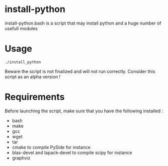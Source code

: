 install-python
==============

install-python.bash is a script that may install python and a huge number
of usefull modules


Usage
=====

```
./install_python
```

Beware the script is not finalized and will not run correctly. Consider this
script as an alpha version !


Requirements
============

Before launching the script, make sure that you have the following installed :

* bash
* make
* gcc
* wget
* tar
* cmake to compile PySide for instance
* blas-devel and lapack-devel to compile scipy for instance
* graphviz
